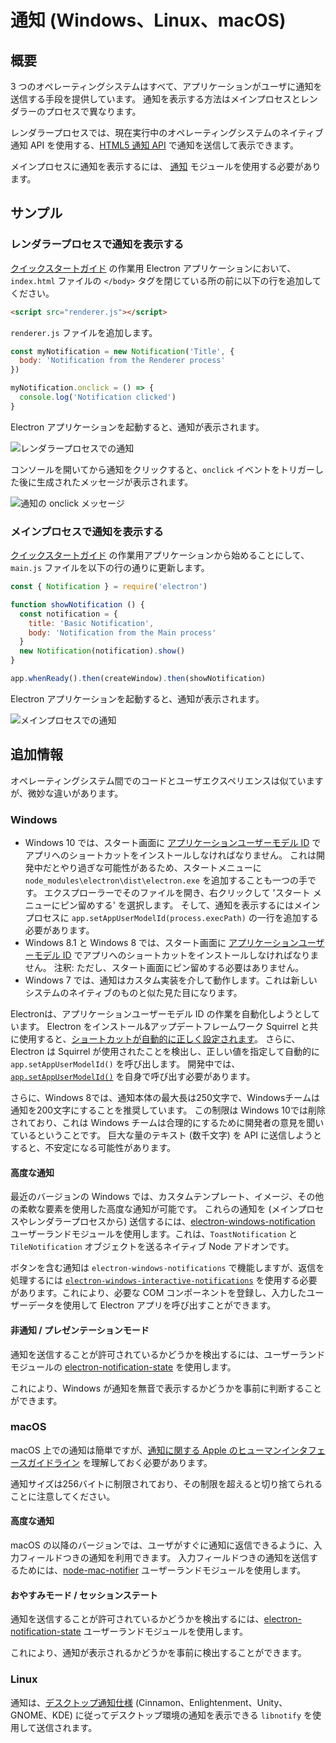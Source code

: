 # 通知 (Windows、Linux、macOS)

## 概要

3 つのオペレーティングシステムはすべて、アプリケーションがユーザに通知を送信する手段を提供しています。 通知を表示する方法はメインプロセスとレンダラーのプロセスで異なります。

レンダラープロセスでは、現在実行中のオペレーティングシステムのネイティブ通知 API を使用する、[HTML5 通知 API](https://notifications.spec.whatwg.org/) で通知を送信して表示できます。

メインプロセスに通知を表示するには、 [通知](../api/notification.md) モジュールを使用する必要があります。

## サンプル

### レンダラープロセスで通知を表示する

[クイックスタートガイド](quick-start.md) の作業用 Electron アプリケーションにおいて、`index.html` ファイルの `</body>` タグを閉じている所の前に以下の行を追加してください。

```html
<script src="renderer.js"></script>
```

`renderer.js` ファイルを追加します。

```javascript fiddle='docs/fiddles/features/notifications/renderer'
const myNotification = new Notification('Title', {
  body: 'Notification from the Renderer process'
})

myNotification.onclick = () => {
  console.log('Notification clicked')
}
```

Electron アプリケーションを起動すると、通知が表示されます。

![レンダラープロセスでの通知](../images/notification-renderer.png)

コンソールを開いてから通知をクリックすると、`onclick` イベントをトリガーした後に生成されたメッセージが表示されます。

![通知の onclick メッセージ](../images/message-notification-renderer.png)

### メインプロセスで通知を表示する

[クイックスタートガイド](quick-start.md) の作業用アプリケーションから始めることにして、 `main.js` ファイルを以下の行の通りに更新します。

```javascript fiddle='docs/fiddles/features/notifications/main'
const { Notification } = require('electron')

function showNotification () {
  const notification = {
    title: 'Basic Notification',
    body: 'Notification from the Main process'
  }
  new Notification(notification).show()
}

app.whenReady().then(createWindow).then(showNotification)
```

Electron アプリケーションを起動すると、通知が表示されます。

![メインプロセスでの通知](../images/notification-main.png)

## 追加情報

オペレーティングシステム間でのコードとユーザエクスペリエンスは似ていますが、微妙な違いがあります。

### Windows

* Windows 10 では、スタート画面に [アプリケーションユーザーモデル ID](https://msdn.microsoft.com/en-us/library/windows/desktop/dd378459(v=vs.85).aspx) でアプリへのショートカットをインストールしなければなりません。 これは開発中だとやり過ぎな可能性があるため、スタートメニューに `node_modules\electron\dist\electron.exe` を追加することも一つの手です。 エクスプローラーでそのファイルを開き、右クリックして 'スタート メニューにピン留めする' を選択します。 そして、通知を表示するにはメインプロセスに `app.setAppUserModelId(process.execPath)` の一行を追加する必要があります。
* Windows 8.1 と Windows 8 では、スタート画面に [アプリケーションユーザーモデル ID](https://msdn.microsoft.com/en-us/library/windows/desktop/dd378459(v=vs.85).aspx) でアプリへのショートカットをインストールしなければなりません。 注釈: ただし、スタート画面にピン留めする必要はありません。
* Windows 7 では、通知はカスタム実装を介して動作します。これは新しいシステムのネイティブのものと似た見た目になります。

Electronは、アプリケーションユーザーモデル ID の作業を自動化しようとしています。 Electron をインストール&アップデートフレームワーク Squirrel と共に使用すると、[ショートカットが自動的に正しく設定されます](https://github.com/electron/windows-installer/blob/master/README.md#handling-squirrel-events)。 さらに、Electron は Squirrel が使用されたことを検出し、正しい値を指定して自動的に `app.setAppUserModelId()` を呼び出します。 開発中では、[`app.setAppUserModelId()`](../api/app.md#appsetappusermodelidid-windows) を自身で呼び出す必要があります。

さらに、Windows 8では、通知本体の最大長は250文字で、Windowsチームは通知を200文字にすることを推奨しています。 この制限は Windows 10では削除されており、これは Windows チームは合理的にするために開発者の意見を聞いているということです。 巨大な量のテキスト (数千文字) を API に送信しようとすると、不安定になる可能性があります。

#### 高度な通知

最近のバージョンの Windows では、カスタムテンプレート、イメージ、その他の柔軟な要素を使用した高度な通知が可能です。 これらの通知を (メインプロセスやレンダラープロセスから) 送信するには、[electron-windows-notification](https://github.com/felixrieseberg/electron-windows-notifications) ユーザーランドモジュールを使用します。これは、`ToastNotification` と `TileNotification` オブジェクトを送るネイティブ Node アドオンです。

ボタンを含む通知は `electron-windows-notifications` で機能しますが、返信を処理するには [`electron-windows-interactive-notifications`](https://github.com/felixrieseberg/electron-windows-interactive-notifications) を使用する必要があります。これにより、必要な COM コンポーネントを登録し、入力したユーザーデータを使用して Electron アプリを呼び出すことができます。

#### 非通知 / プレゼンテーションモード

通知を送信することが許可されているかどうかを検出するには、ユーザーランドモジュールの [electron-notification-state](https://github.com/felixrieseberg/electron-notification-state) を使用します。

これにより、Windows が通知を無音で表示するかどうかを事前に判断することができます。

### macOS

macOS 上での通知は簡単ですが、[通知に関する Apple のヒューマンインタフェースガイドライン](https://developer.apple.com/macos/human-interface-guidelines/system-capabilities/notifications/) を理解しておく必要があります。

通知サイズは256バイトに制限されており、その制限を超えると切り捨てられることに注意してください。

#### 高度な通知

macOS の以降のバージョンでは、ユーザがすぐに通知に返信できるように、入力フィールドつきの通知を利用できます。 入力フィールドつきの通知を送信するためには、[node-mac-notifier](https://github.com/CharlieHess/node-mac-notifier) ユーザーランドモジュールを使用します。

#### おやすみモード / セッションステート

通知を送信することが許可されているかどうかを検出するには、[electron-notification-state](https://github.com/felixrieseberg/electron-notification-state) ユーザーランドモジュールを使用します。

これにより、通知が表示されるかどうかを事前に検出することができます。

### Linux

通知は、[デスクトップ通知仕様](https://developer.gnome.org/notification-spec/) (Cinnamon、Enlightenment、Unity、GNOME、KDE) に従ってデスクトップ環境の通知を表示できる `libnotify` を使用して送信されます。

